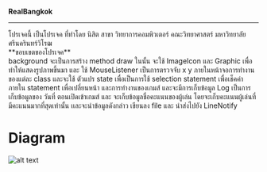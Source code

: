 **RealBangkok**
<hr></hr>
โปรเจคนี้ เป็นโปรเจค ที่ทำโดย นิสิต สาขา วิทยาการคอมพิวเตอร์ คณะวิทยาศาสตร์ มหาวิทยาลัยศรีนครินทร์วิโรฒ
<br>
  **ขอบเขตของโปรเจค**
  <br>background จะเป็นการสร้าง method draw ในนั้น จะใช้ ImageIcon และ Graphic เพื่อทำให้แสดงรูปภาพขึ้นมา และ ใช้ MouseListener เป็นการตรวจจับ x y ภายในหน้าจอการทำงานของแต่ละ class และจะใช้ ตัวแปร state เพื่อเป็นการใช้ selection statement เพื่อเช็คค่าภายใน statement เพื่อเปลี่ยนหน้า และการทำงานของเกมส์ และจะมีการเก็บข้อมูล Log เป็นการเก็บข้อมูลของ วันที่ ตอนเปิดเข้าเกมส์ และ จะเก็บข้อมูลชื่อคะแนนของผู้เล่น โดยจะเก็บคะแนนผู้เล่นที่มีคะแนนมากที่สุดเท่านั้น เเละจะนำข้อมูลดังกล่าว เขียนลง file และ นำส่งไปยัง LineNotify
  <h1>Diagram</h1>

![alt text](https://s3-ap-southeast-1.amazonaws.com/img-in-th/ab0f70a6236441770cedd56eeed47fd0.png)
